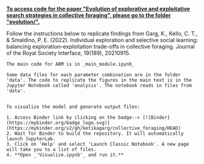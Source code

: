 
<b><u>To access code for the paper "Evolution of explorative and exploitative search strategies in collective foraging", please go to the folder "evolution/".</b></u>



Follow the instructions below to replicate findings from Garg, K., Kello, C. T., & Smaldino, P. E. (2022). Individual exploration and selective social learning: balancing exploration–exploitation trade-offs in collective foraging. Journal of the Royal Society Interface, 19(189), 20210915. 

    The main code for ABM is in _main_module.ipynb_

    Some data files for each parameter combination are in the folder 'data'. The code to replicate the figures in the main text is in the Jupyter Notebook called 'analysis'. The notebook reads in files from 'data'. 


    To visualize the model and generate output files:

    1. Access Binder link by clicking on the badge--> [![Binder](https://mybinder.org/badge_logo.svg)](https://mybinder.org/v2/gh/ketikagarg/collective_foraging/HEAD)
    2. Wait for Binder to build the repository. It will automatically launch JupyterLab. 
    3. Click on 'Help' and select 'Launch Classic Notebook'. A new page will take you to a list of files.
    4. **Open _'Visualize.ipynb'_ and run it.** 
    
    

